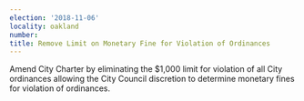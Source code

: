 ```yaml
---
election: '2018-11-06'
locality: oakland
number: 
title: Remove Limit on Monetary Fine for Violation of Ordinances
---
```

Amend City Charter by eliminating the $1,000 limit for violation of all City ordinances allowing the City Council discretion to determine monetary fines for violation of ordinances.
